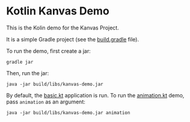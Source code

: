 # Kotlin Kanvas Demo

This is the Kolin demo for the Kanvas Project.

It is a simple Gradle project (see the [build.gradle](build.gradle) file).

To run the demo, first create a jar:

```
gradle jar
```

Then, run the jar:

```
java -jar build/libs/kanvas-demo.jar
```

By default, the [basic.kt](src/basic.kt) application is run. To run the [animation.kt](src/animation.kt) demo, 
pass `animation` as an argument:

```
java -jar build/libs/kanvas-demo.jar animation
```

